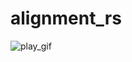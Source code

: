 # alignment_rs

![play_gif](https://github.com/OscarAspelin95/alignment_rs/blob/main/assets/alignment.gif)
